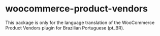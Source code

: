 # woocommerce-product-vendors
This package is only for the language translation of the WooCommerce Product Vendors plugin for Brazilian Portuguese (pt_BR).
